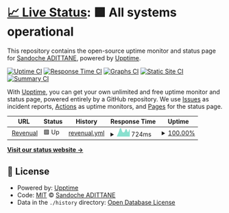 # [📈 Live Status](https://status.revenual.com): <!--live status--> **🟩 All systems operational**

This repository contains the open-source uptime monitor and status page for [Sandoche ADITTANE](https://www.sandoche.com), powered by [Upptime](https://github.com/upptime/upptime).

[![Uptime CI](https://github.com/sandoche/Revenual-status/workflows/Uptime%20CI/badge.svg)](https://github.com/upptime/upptime/actions?query=workflow%3A%22Uptime+CI%22)
[![Response Time CI](https://github.com/sandoche/Revenual-status/workflows/Response%20Time%20CI/badge.svg)](https://github.com/upptime/upptime/actions?query=workflow%3A%22Response+Time+CI%22)
[![Graphs CI](https://github.com/sandoche/Revenual-status/workflows/Graphs%20CI/badge.svg)](https://github.com/upptime/upptime/actions?query=workflow%3A%22Graphs+CI%22)
[![Static Site CI](https://github.com/sandoche/Revenual-status/workflows/Static%20Site%20CI/badge.svg)](https://github.com/upptime/upptime/actions?query=workflow%3A%22Static+Site+CI%22)
[![Summary CI](https://github.com/sandoche/Revenual-status/workflows/Summary%20CI/badge.svg)](https://github.com/upptime/upptime/actions?query=workflow%3A%22Summary+CI%22)

With [Upptime](https://upptime.js.org), you can get your own unlimited and free uptime monitor and status page, powered entirely by a GitHub repository. We use [Issues](https://github.com/sandoche/Revenual-status/issues) as incident reports, [Actions](https://github.com/sandoche/Revenual-status/actions) as uptime monitors, and [Pages](https://status.revenual.com) for the status page.

<!--start: status pages-->
<!-- This summary is generated by Upptime (https://github.com/upptime/upptime) -->
<!-- Do not edit this manually, your changes will be overwritten -->
<!-- prettier-ignore -->
| URL | Status | History | Response Time | Uptime |
| --- | ------ | ------- | ------------- | ------ |
| <img alt="" src="https://favicons.githubusercontent.com/app.revenual.com" height="13"> [Revenual](https://app.revenual.com) | 🟩 Up | [revenual.yml](https://github.com/sandoche/Revenual-status/commits/HEAD/history/revenual.yml) | <details><summary><img alt="Response time graph" src="./graphs/revenual/response-time-week.png" height="20"> 724ms</summary><br><a href="https://status.revenual.com/history/revenual"><img alt="Response time 948" src="https://img.shields.io/endpoint?url=https%3A%2F%2Fraw.githubusercontent.com%2Fsandoche%2FRevenual-status%2FHEAD%2Fapi%2Frevenual%2Fresponse-time.json"></a><br><a href="https://status.revenual.com/history/revenual"><img alt="24-hour response time 818" src="https://img.shields.io/endpoint?url=https%3A%2F%2Fraw.githubusercontent.com%2Fsandoche%2FRevenual-status%2FHEAD%2Fapi%2Frevenual%2Fresponse-time-day.json"></a><br><a href="https://status.revenual.com/history/revenual"><img alt="7-day response time 724" src="https://img.shields.io/endpoint?url=https%3A%2F%2Fraw.githubusercontent.com%2Fsandoche%2FRevenual-status%2FHEAD%2Fapi%2Frevenual%2Fresponse-time-week.json"></a><br><a href="https://status.revenual.com/history/revenual"><img alt="30-day response time 635" src="https://img.shields.io/endpoint?url=https%3A%2F%2Fraw.githubusercontent.com%2Fsandoche%2FRevenual-status%2FHEAD%2Fapi%2Frevenual%2Fresponse-time-month.json"></a><br><a href="https://status.revenual.com/history/revenual"><img alt="1-year response time 948" src="https://img.shields.io/endpoint?url=https%3A%2F%2Fraw.githubusercontent.com%2Fsandoche%2FRevenual-status%2FHEAD%2Fapi%2Frevenual%2Fresponse-time-year.json"></a></details> | <details><summary><a href="https://status.revenual.com/history/revenual">100.00%</a></summary><a href="https://status.revenual.com/history/revenual"><img alt="All-time uptime 100.00%" src="https://img.shields.io/endpoint?url=https%3A%2F%2Fraw.githubusercontent.com%2Fsandoche%2FRevenual-status%2FHEAD%2Fapi%2Frevenual%2Fuptime.json"></a><br><a href="https://status.revenual.com/history/revenual"><img alt="24-hour uptime 100.00%" src="https://img.shields.io/endpoint?url=https%3A%2F%2Fraw.githubusercontent.com%2Fsandoche%2FRevenual-status%2FHEAD%2Fapi%2Frevenual%2Fuptime-day.json"></a><br><a href="https://status.revenual.com/history/revenual"><img alt="7-day uptime 100.00%" src="https://img.shields.io/endpoint?url=https%3A%2F%2Fraw.githubusercontent.com%2Fsandoche%2FRevenual-status%2FHEAD%2Fapi%2Frevenual%2Fuptime-week.json"></a><br><a href="https://status.revenual.com/history/revenual"><img alt="30-day uptime 100.00%" src="https://img.shields.io/endpoint?url=https%3A%2F%2Fraw.githubusercontent.com%2Fsandoche%2FRevenual-status%2FHEAD%2Fapi%2Frevenual%2Fuptime-month.json"></a><br><a href="https://status.revenual.com/history/revenual"><img alt="1-year uptime 100.00%" src="https://img.shields.io/endpoint?url=https%3A%2F%2Fraw.githubusercontent.com%2Fsandoche%2FRevenual-status%2FHEAD%2Fapi%2Frevenual%2Fuptime-year.json"></a></details>

<!--end: status pages-->

[**Visit our status website →**](https://status.revenual.com)

## 📄 License

- Powered by: [Upptime](https://github.com/upptime/upptime)
- Code: [MIT](./LICENSE) © [Sandoche ADITTANE](https://www.sandoche.com)
- Data in the `./history` directory: [Open Database License](https://opendatacommons.org/licenses/odbl/1-0/)
